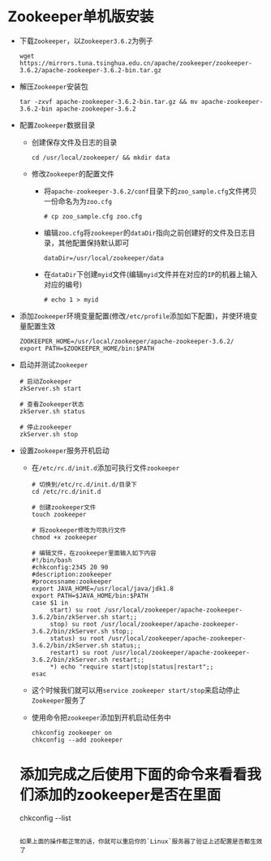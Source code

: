 # Zookeeper单机版安装

- 下载`Zookeeper`，以`Zookeeper3.6.2`为例子

    ```shell
    wget https://mirrors.tuna.tsinghua.edu.cn/apache/zookeeper/zookeeper-3.6.2/apache-zookeeper-3.6.2-bin.tar.gz
    ```

- 解压`Zookeeper`安装包

  ```shell
  tar -zxvf apache-zookeeper-3.6.2-bin.tar.gz && mv apache-zookeeper-3.6.2-bin apache-zookeeper-3.6.2
  ```

- 配置`Zookeeper`数据目录

  - 创建保存文件及日志的目录

    ```shell
    cd /usr/local/zookeeper/ && mkdir data
    ```
    
  - 修改`Zookeeper`的配置文件

    - 将`apache-zookeeper-3.6.2/conf`目录下的`zoo_sample.cfg`文件拷贝一份命名为为`zoo.cfg`

      ```shell
      # cp zoo_sample.cfg zoo.cfg
      ```

    - 编辑`zoo.cfg`将`zookeeper`的`dataDir`指向之前创建好的文件及日志目录，其他配置保持默认即可

      ```properties
      dataDir=/usr/local/zookeeper/data
      ```
    
    - 在`dataDir`下创建`myid`文件(编辑`myid`文件并在对应的`IP`的机器上输入对应的编号)
    
      ```shell
      # echo 1 > myid
      ```

- 添加`Zookeeper`环境变量配置(修改`/etc/profile`添加如下配置)，并使环境变量配置生效

  ```shell
  ZOOKEEPER_HOME=/usr/local/zookeeper/apache-zookeeper-3.6.2/
  export PATH=$ZOOKEEPER_HOME/bin:$PATH
  ```

- 启动并测试`Zookeeper`

  ```shell
  # 启动Zookeeper
  zkServer.sh start
   
  # 查看Zookeeper状态
  zkServer.sh status
   
  # 停止zookeeper
  zkServer.sh stop
  ```
  
- 设置`Zookeeper`服务开机启动

  - 在`/etc/rc.d/init.d`添加可执行文件`zookeeper`

    ```shell
    # 切换到/etc/rc.d/init.d/目录下
    cd /etc/rc.d/init.d
    
    # 创建zookeeper文件
    touch zookeeper
    
    # 将zookeeper修改为可执行文件
    chmod +x zookeeper
    
    # 编辑文件，在zookeeper里面输入如下内容
    #!/bin/bash
    #chkconfig:2345 20 90
    #description:zookeeper
    #processname:zookeeper
    export JAVA_HOME=/usr/local/java/jdk1.8
    export PATH=$JAVA_HOME/bin:$PATH
    case $1 in
         start) su root /usr/local/zookeeper/apache-zookeeper-3.6.2/bin/zkServer.sh start;;
         stop) su root /usr/local/zookeeper/apache-zookeeper-3.6.2/bin/zkServer.sh stop;;
         status) su root /usr/local/zookeeper/apache-zookeeper-3.6.2/bin/zkServer.sh status;;
         restart) su root /usr/local/zookeeper/apache-zookeeper-3.6.2/bin/zkServer.sh restart;;
         *) echo "require start|stop|status|restart";;
    esac
    ```

  - 这个时候我们就可以用`service zookeeper start/stop`来启动停止`Zookeeper`服务了

  - 使用命令把`zookeeper`添加到开机启动任务中

    ```shell
    chkconfig zookeeper on
    chkconfig --add zookeeper
    
  # 添加完成之后使用下面的命令来看看我们添加的zookeeper是否在里面
    chkconfig --list
    ```
  
    如果上面的操作都正常的话，你就可以重启你的`Linux`服务器了验证上述配置是否都生效了
